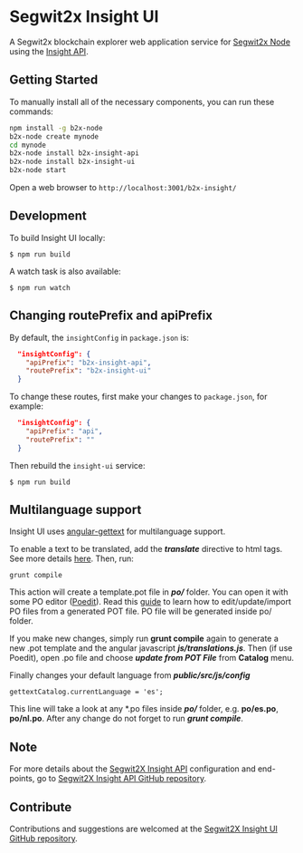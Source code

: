 # Segwit2x Insight UI

A Segwit2x blockchain explorer web application service for [Segwit2x Node](https://github.com/SegwitB2X/b2x-node) using the [Insight API](https://github.com/bitpay/insight-api).

## Getting Started

To manually install all of the necessary components, you can run these commands:

```bash
npm install -g b2x-node
b2x-node create mynode
cd mynode
b2x-node install b2x-insight-api
b2x-node install b2x-insight-ui
b2x-node start
```

Open a web browser to `http://localhost:3001/b2x-insight/`

## Development

To build Insight UI locally:

```
$ npm run build
```

A watch task is also available:

```
$ npm run watch
```

## Changing routePrefix and apiPrefix

By default, the `insightConfig` in `package.json` is:

```json
  "insightConfig": {
    "apiPrefix": "b2x-insight-api",
    "routePrefix": "b2x-insight-ui"
  }
```

To change these routes, first make your changes to `package.json`, for example:

```json
  "insightConfig": {
    "apiPrefix": "api",
    "routePrefix": ""
  }
```

Then rebuild the `insight-ui` service:

```
$ npm run build
```

## Multilanguage support

Insight UI uses [angular-gettext](http://angular-gettext.rocketeer.be) for multilanguage support.

To enable a text to be translated, add the ***translate*** directive to html tags. See more details [here](http://angular-gettext.rocketeer.be/dev-guide/annotate/). Then, run:

```
grunt compile
```

This action will create a template.pot file in ***po/*** folder. You can open it with some PO editor ([Poedit](http://poedit.net)). Read this [guide](http://angular-gettext.rocketeer.be/dev-guide/translate/) to learn how to edit/update/import PO files from a generated POT file. PO file will be generated inside po/ folder.

If you make new changes, simply run **grunt compile** again to generate a new .pot template and the angular javascript ***js/translations.js***. Then (if use Poedit), open .po file and choose ***update from POT File*** from **Catalog** menu.

Finally changes your default language from ***public/src/js/config***

```
gettextCatalog.currentLanguage = 'es';
```

This line will take a look at any *.po files inside ***po/*** folder, e.g.
**po/es.po**, **po/nl.po**. After any change do not forget to run ***grunt
compile***.


## Note

For more details about the [Segwit2X Insight API](https://github.com/SegwitB2X/b2x-insight-api) configuration and end-points, go to [Segwit2X Insight API GitHub repository](https://github.com/SegwitB2X/b2x-insight-api).

## Contribute

Contributions and suggestions are welcomed at the [Segwit2X Insight UI GitHub repository](https://github.com/SegwitB2X/b2x-insight-ui).
